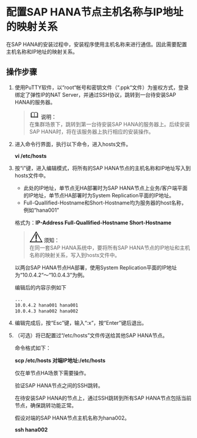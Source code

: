 # 配置SAP HANA节点主机名称与IP地址的映射关系<a name="saphana_02_0030"></a>

在SAP HANA的安装过程中，安装程序使用主机名称来进行通信。因此需要配置主机名称和IP地址的映射关系。

## 操作步骤<a name="section18158679194519"></a>

1.  使用PuTTY软件，以“root“帐号和密钥文件（“.ppk“文件）为鉴权方式，登录绑定了弹性IP的NAT Server，并通过SSH协议，跳转到一台待安装SAP HANA的服务器。

    >![](public_sys-resources/icon-note.gif) **说明：**   
    >在集群场景下，跳转到第一台待安装SAP HANA的服务器上。后续安装SAP HANA时，将在该服务器上执行相应的安装操作。  

2.  进入命令行界面，执行以下命令，进入hosts文件。

    **vi /etc/hosts**

3.  按“i”键，进入编辑模式，将所有的SAP HANA节点的主机名称和IP地址写入到hosts文件中。

    -   此处的IP地址，单节点无HA部署时为SAP HANA节点上业务/客户端平面的IP地址，单节点HA部署时为System Replication平面的IP地址。
    -   Full-Quallified-Hostname和Short-Hostname均为服务器的host名称，例如“hana001”

    格式为：**IP-Address Full-Quallified-Hostname Short-Hostname**

    >![](public_sys-resources/icon-notice.gif) **须知：**   
    >在同一套SAP HANA系统中，要将所有SAP HANA节点的IP地址和主机名称的映射关系，写入到hosts文件中。  

    以两台SAP HANA节点HA部署，使用System Replication平面的IP地址为“10.0.4.2“～“10.0.4.3“为例。

    编辑后的内容示例如下

    ```
    ...   
    10.0.4.2 hana001 hana001
    10.0.4.3 hana002 hana002
    ```

4.  编辑完成后，按“Esc”键，输入“:x”，按“Enter”键后退出。
5.  （可选）将已配置过“/etc/hosts”文件传送给其他SAP HANA节点。

    命令格式如下：

    **scp /etc/hosts 对端IP地址:/etc/hosts**

    仅在单节点HA场景下需要操作。

    验证SAP HANA节点之间的SSH跳转。

    在待安装SAP HANA的节点上，通过SSH跳转到所有SAP HANA节点包括当前节点，确保跳转功能正常。

    假设对端的SAP HANA节点主机名称为hana002。

    **ssh hana002**


